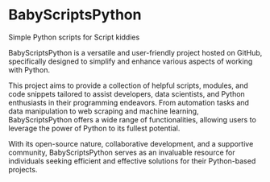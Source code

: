 # BabyScriptsPython
Simple Python scripts for Script kiddies

BabyScriptsPython is a versatile and user-friendly project hosted on GitHub, specifically designed to simplify and enhance various aspects of working with Python. 

This project aims to provide a collection of helpful scripts, modules, and code snippets tailored to assist developers, data scientists, and Python enthusiasts in their programming endeavors. From automation tasks and data manipulation to web scraping and machine learning, BabyScriptsPython offers a wide range of functionalities, allowing users to leverage the power of Python to its fullest potential. 

With its open-source nature, collaborative development, and a supportive community, BabyScriptsPython serves as an invaluable resource for individuals seeking efficient and effective solutions for their Python-based projects.
